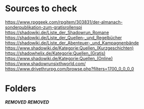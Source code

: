 # Sources to check
https://www.rpggeek.com/rpgitem/303831/der-almanach-sonderpublikation-zum-gratisrollenspi
https://shadowiki.de/Liste_der_Shadowrun_Romane
https://shadowiki.de/Liste_der_Quellen-_und_Regelbücher
https://shadowiki.de/Liste_der_Abenteuer-_und_Kampagnenbände
https://www.shadowiki.de/Kategorie:Quellen_(Kurzgeschichten)
https://shadowhelix.de/Kategorie:Quellen_(Gratis)
https://www.shadowiki.de/Kategorie:Quellen_(Online)
https://www.shadowrunsixthworld.com/
https://www.drivethrurpg.com/browse.php?filters=1700_0_0_0_0

# Folders
***REMOVED***
***REMOVED***
